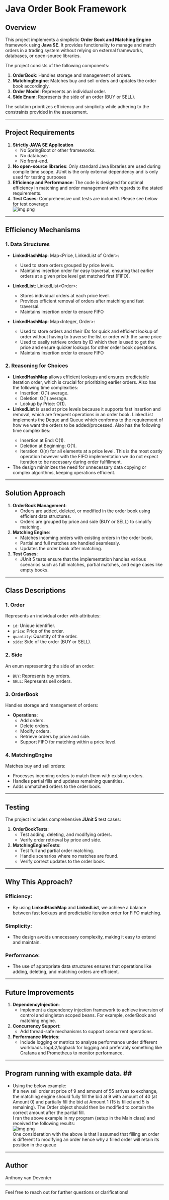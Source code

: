 # Java Order Book Framework

## Overview
This project implements a simplistic **Order Book and Matching Engine** framework using **Java SE**. It provides functionality to manage and match orders in a trading system without relying on external frameworks, databases, or open-source libraries.

The project consists of the following components:
1. **OrderBook**: Handles storage and management of orders.
2. **MatchingEngine**: Matches buy and sell orders and updates the order book accordingly.
3. **Order Model**: Represents an individual order.
4. **Side Enum**: Represents the side of an order (BUY or SELL). 

The solution prioritizes efficiency and simplicity while adhering to the constraints provided in the assessment.

---

## Project Requirements
1. **Strictly JAVA SE Application**
    - No SpringBoot or other frameworks.
    - No database.
    - No front-end.
2. **No open-source libraries**: Only standard Java libraries are used during compile time scope. JUnit is the only external dependency and is only used for testing purposes
3. **Efficiency and Performance**: The code is designed for optimal efficiency in matching and order management with regards to the stated requirements.
4. **Test Cases**: Comprehensive unit tests are included. 
Please see below for test coverage <br />
![img.png](images/testCoverage.png)<nl>


---

## Efficiency Mechanisms
### 1. **Data Structures**
- **LinkedHashMap**: Map\<Price, LinkedList of Order>:
    - Used to store orders grouped by price levels.
    - Maintains insertion order for easy traversal, ensuring that earlier orders at a given price level get matched first (FIFO).

- **LinkedList**: LinkedList\<Order>:
    - Stores individual orders at each price level.
    - Provides efficient removal of orders after matching and fast traversal.
    - Maintains insertion order to ensure FIFO
  
- **LinkedHashMap**: Map<Integer, Order>:
    - Used to store orders and their IDs for quick and efficient lookup of order without having to traverse the list or order with the same price 
    - Used to easily retrieve orders by ID which then is used to get the price and ensure quicker lookups for other order book operations.
    - Maintains insertion order to ensure FIFO

### 2. **Reasoning for Choices**
- **LinkedHashMap** allows efficient lookups and ensures predictable iteration order, which is crucial for prioritizing earlier orders.
Also has the following time complexities:
  - Insertion: O(1) average.
  - Deletion: O(1) average. 
  - Lookup by Price: O(1). 
- **LinkedList** is used at price levels because it supports fast insertion and removal, which are frequent operations in an order book. LinkedList implements the Deque<E> and Queue<E> which conforms to the requirement of how we want the orders to be added/processed.
Also has the following time complexities:
  - Insertion at End: O(1).
  - Deletion at Beginning: O(1). 
  - Iteration: O(n) for all elements at a price level. This is the most costly operation however with the FIFO implementation we do not expect iteration to be necessary during order fulfillment.
- The design minimizes the need for unnecessary data copying or complex algorithms, keeping operations efficient.

---

## Solution Approach
1. **OrderBook Management**:
    - Orders are added, deleted, or modified in the order book using efficient data structures.
    - Orders are grouped by price and side (BUY or SELL) to simplify matching.
2. **Matching Engine**:
    - Matches incoming orders with existing orders in the order book.
    - Partial and full matches are handled seamlessly.
    - Updates the order book after matching.
3. **Test Cases**:
    - JUnit 5 tests ensure that the implementation handles various scenarios such as full matches, partial matches, and edge cases like empty books.

---

## Class Descriptions

### 1. **Order**
Represents an individual order with attributes:
- `id`: Unique identifier.
- `price`: Price of the order.
- `quantity`: Quantity of the order.
- `side`: Side of the order (BUY or SELL).

### 2. **Side**
An enum representing the side of an order:
- `BUY`: Represents buy orders.
- `SELL`: Represents sell orders.

### 3. **OrderBook**
Handles storage and management of orders:
- **Operations**:
    - Add orders.
    - Delete orders.
    - Modify orders.
    - Retrieve orders by price and side.
    - Support FIFO for matching within a price level.

### 4. **MatchingEngine**
Matches buy and sell orders:
- Processes incoming orders to match them with existing orders.
- Handles partial fills and updates remaining quantities.
- Adds unmatched orders to the order book.

---

## Testing
The project includes comprehensive **JUnit 5** test cases:
1. **OrderBookTests**:
    - Test adding, deleting, and modifying orders.
    - Verify order retrieval by price and side.
2. **MatchingEngineTests**:
    - Test full and partial order matching.
    - Handle scenarios where no matches are found.
    - Verify correct updates to the order book.
---

## Why This Approach?
### Efficiency:
- By using **LinkedHashMap** and **LinkedList**, we achieve a balance between fast lookups and predictable iteration order for FIFO matching.

### Simplicity:
- The design avoids unnecessary complexity, making it easy to extend and maintain.

### Performance:
- The use of appropriate data structures ensures that operations like adding, deleting, and matching orders are efficient.

---

## Future Improvements
1. **DependencyInjection**:
    - Implement a dependency injection framework to achieve inversion of control and singleton scoped beans. For example, orderBook and matching engine.
2. **Concurrency Support**:
    - Add thread-safe mechanisms to support concurrent operations.
3. **Performance Metrics**:
    - Include logging or metrics to analyze performance under different workloads. log4j2/logback for logging and preferably something like Grafana and Prometheus to monitor performance.

---

## Program running with example data. ## <br/>
- Using the below example: <br/>
    If a new sell order at price of 9 and amount of 55 arrives to
    exchange, the matching engine should fully fill the bid at 9 with amount of 40 (at Amount 0) and partially fill
    the bid at Amount 1 (15 is filled and 5 is remaining). The Order object should then be modified to contain
    the correct amount after the partial fill.
    <br/>
    I ran the above example in my program (setup in the Main class) and received the following results: <br/>
    ![img.png](images/executionresults.png)
    <br/>
    One consideration with the above is that I assumed that filling an order is different to modifying an order hence why a filled order will retain its position in the queue
---

## Author
Anthony van Deventer

---

Feel free to reach out for further questions or clarifications!

